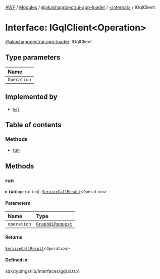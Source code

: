 [AWF](../README.md) / [Modules](../modules.md) / [@akashaproject/ui-app-loader](../modules/akashaproject_ui_app_loader.md) / [<internal\>](../modules/akashaproject_ui_app_loader._internal_.md) / IGqlClient

# Interface: IGqlClient<Operation\>

[@akashaproject/ui-app-loader](../modules/akashaproject_ui_app_loader.md).[<internal>](../modules/akashaproject_ui_app_loader._internal_.md).IGqlClient

## Type parameters

| Name |
| :------ |
| `Operation` |

## Implemented by

- [`Gql`](../classes/akashaproject_ui_app_loader._internal_.Gql.md)

## Table of contents

### Methods

- [run](akashaproject_ui_app_loader._internal_.IGqlClient.md#run)

## Methods

### run

▸ **run**(`operation`): [`ServiceCallResult`](../modules/akashaproject_ui_app_loader._internal_.md#servicecallresult)<`Operation`\>

#### Parameters

| Name | Type |
| :------ | :------ |
| `operation` | [`GraphQLRequest`](akashaproject_ui_app_loader._internal_.GraphQLRequest.md) |

#### Returns

[`ServiceCallResult`](../modules/akashaproject_ui_app_loader._internal_.md#servicecallresult)<`Operation`\>

#### Defined in

sdk/typings/lib/interfaces/gql.d.ts:4
